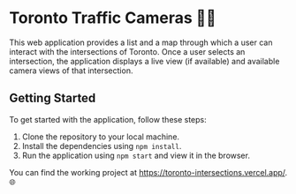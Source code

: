 # Toronto Traffic Cameras 🚦🎥

This web application provides a list and a map through which a user can interact with the intersections of Toronto. Once a user selects an intersection, the application displays a live view (if available) and available camera views of that intersection.

## Getting Started
To get started with the application, follow these steps:
1. Clone the repository to your local machine.
2. Install the dependencies using `npm install`.
3. Run the application using `npm start` and view it in the browser.

You can find the working project at https://toronto-intersections.vercel.app/. 🌐